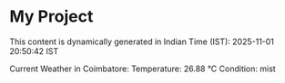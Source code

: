 # My Project

This content is dynamically generated in Indian Time (IST): 2025-11-01 20:50:42 IST


Current Weather in Coimbatore:
Temperature: 26.88 °C
Condition: mist
